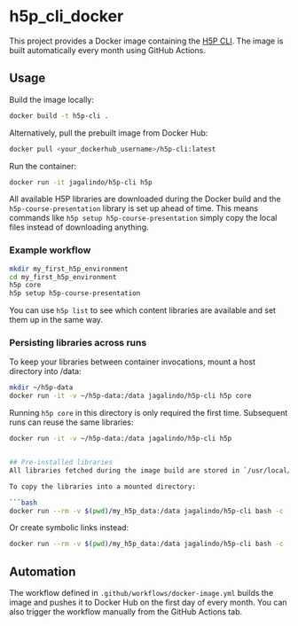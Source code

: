 # h5p_cli_docker

This project provides a Docker image containing the [H5P CLI](https://github.com/h5p/h5p-cli). The image is built automatically every month using GitHub Actions.

## Usage

Build the image locally:

```bash
docker build -t h5p-cli .
```

Alternatively, pull the prebuilt image from Docker Hub:

```bash
docker pull <your_dockerhub_username>/h5p-cli:latest
```

Run the container:

```bash
docker run -it jagalindo/h5p-cli h5p
```

All available H5P libraries are downloaded during the Docker build and the
`h5p-course-presentation` library is set up ahead of time. This means commands
like `h5p setup h5p-course-presentation` simply copy the local files instead of
downloading anything.


### Example workflow

```bash
mkdir my_first_h5p_environment
cd my_first_h5p_environment
h5p core
h5p setup h5p-course-presentation
```

You can use `h5p list` to see which content libraries are available and set them
up in the same way.

### Persisting libraries across runs

To keep your libraries between container invocations, mount a host directory into /data:

```bash
mkdir ~/h5p-data
docker run -it -v ~/h5p-data:/data jagalindo/h5p-cli h5p core
```

Running `h5p core` in this directory is only required the first time. Subsequent runs can reuse the same libraries:

```bash
docker run -it -v ~/h5p-data:/data jagalindo/h5p-cli h5p


## Pre-installed libraries
All libraries fetched during the image build are stored in `/usr/local/lib/h5p` inside the container. When mounting a directory for your project, you can copy or symlink these libraries so the `h5p` command can use them immediately.

To copy the libraries into a mounted directory:

```bash
docker run --rm -v $(pwd)/my_h5p_data:/data jagalindo/h5p-cli bash -c 'cp -r /usr/local/lib/h5p/* /data/'
```

Or create symbolic links instead:

```bash
docker run --rm -v $(pwd)/my_h5p_data:/data jagalindo/h5p-cli bash -c 'for d in /usr/local/lib/h5p/*; do ln -s "$d" /data/; done'
```


## Automation
The workflow defined in `.github/workflows/docker-image.yml` builds the image and pushes it to Docker Hub on the first day of every month. You can also trigger the workflow manually from the GitHub Actions tab.


